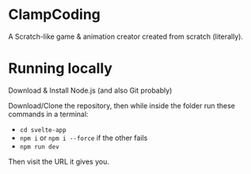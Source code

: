 # ClampCoding
 A Scratch-like game & animation creator created from scratch (literally).

# Running locally
 Download & Install Node.js (and also Git probably)

 Download/Clone the repository, then while inside the folder run these commands in a terminal:
 - `cd svelte-app`
 - `npm i` or `npm i --force` if the other fails
 - `npm run dev`

 Then visit the URL it gives you.